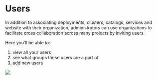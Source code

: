 # Users

In addition to associating deployments, clusters, catalogs, services and website with their organization, administrators can use organizations to facilitate cross collaboration across many projects by inviting users.

Here you’ll be able to:

1. view all your users
2. see what groups these users are a part of
3. add new users

<a href="../../images/users-home-lg.jpg" target="_blank"><img src="../../images/users-home.jpg" style="margin: auto; display: block"></a>
